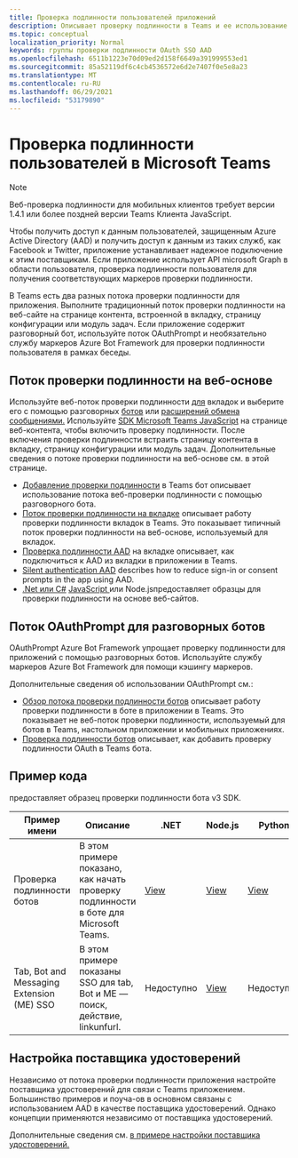 ```yaml
---
title: Проверка подлинности пользователей приложений
description: Описывает проверку подлинности в Teams и ее использование в приложениях
ms.topic: conceptual
localization_priority: Normal
keywords: группы проверки подлинности OAuth SSO AAD
ms.openlocfilehash: 6511b1223e70d09ed2d158f6649a391999553ed1
ms.sourcegitcommit: 85a52119df6c4cb4536572e6d2e7407f0e5e8a23
ms.translationtype: MT
ms.contentlocale: ru-RU
ms.lasthandoff: 06/29/2021
ms.locfileid: "53179890"
---
```

# <a name="authenticate-users-in-microsoft-teams"></a>Проверка подлинности пользователей в Microsoft Teams

> [!Note]
> Веб-проверка подлинности для мобильных клиентов требует версии 1.4.1 или более поздней версии Teams Клиента JavaScript.

Чтобы получить доступ к данным пользователей, защищенным Azure Active Directory (AAD) и получить доступ к данным из таких служб, как Facebook и Twitter, приложение устанавливает надежное подключение к этим поставщикам. Если приложение использует API microsoft Graph в области пользователя, проверка подлинности пользователя для получения соответствующих маркеров проверки подлинности.

В Teams есть два разных потока проверки подлинности для приложения. Выполните традиционный поток проверки [](~/tabs/how-to/create-tab-pages/content-page.md) подлинности на веб-сайте на странице контента, встроенной в вкладку, страницу конфигурации или модуль задач. Если приложение содержит разговорный бот, используйте поток OAuthPrompt и необязательно службу маркеров Azure Bot Framework для проверки подлинности пользователя в рамках беседы.

## <a name="web-based-authentication-flow"></a>Поток проверки подлинности на веб-основе

Используйте веб-поток проверки подлинности [для](~/tabs/what-are-tabs.md) вкладок и выберите его с помощью разговорных [ботов](~/bots/what-are-bots.md) или [расширений обмена сообщениями.](~/messaging-extensions/what-are-messaging-extensions.md) Используйте [SDK Microsoft Teams JavaScript](/javascript/api/overview/msteams-client) на странице веб-контента, чтобы включить проверку подлинности. После включения проверки подлинности встраить страницу контента в вкладку, страницу конфигурации или модуль задач. Дополнительные сведения о потоке проверки подлинности на веб-основе см. в этой странице.

* [Добавление проверки подлинности](~/bots/how-to/authentication/add-authentication.md) в Teams бот описывает использование потока веб-проверки подлинности с помощью разговорного бота.
* [Поток проверки подлинности на вкладке](~/tabs/how-to/authentication/auth-flow-tab.md) описывает работу проверки подлинности вкладок в Teams. Это показывает типичный поток проверки подлинности на веб-основе, используемый для вкладок.
* [Проверка подлинности AAD](~/tabs/how-to/authentication/auth-tab-AAD.md) на вкладке описывает, как подключиться к AAD из вкладки в приложении в Teams.
* [Silent authentication AAD](~/tabs/how-to/authentication/auth-silent-AAD.md) describes how to reduce sign-in or consent prompts in the app using AAD.
* [.Net или C#](https://github.com/OfficeDev/microsoft-teams-sample-complete-csharp) [JavaScript ](https://github.com/OfficeDev/microsoft-teams-sample-complete-node) или Node.jsпредоставляет образцы для проверки подлинности на основе веб-сайтов.

## <a name="the-oauthprompt-flow-for-conversational-bots"></a>Поток OAuthPrompt для разговорных ботов

OAuthPrompt Azure Bot Framework упрощает проверку подлинности для приложений с помощью разговорных ботов. Используйте службу маркеров Azure Bot Framework для помощи кэшингу маркеров.

Дополнительные сведения об использовании OAuthPrompt см.:

* [Обзор потока проверки подлинности ботов](~/bots/how-to/authentication/auth-flow-bot.md) описывает работу проверки подлинности в боте в приложении в Teams. Это показывает не веб-поток проверки подлинности, используемый для ботов в Teams, настольном приложении и мобильных приложениях.
* [Проверка подлинности ботов](~/bots/how-to/authentication/add-authentication.md) описывает, как добавить проверку подлинности OAuth в Teams бота.

## <a name="code-sample"></a>Пример кода

предоставляет образец проверки подлинности бота v3 SDK.

| **Пример имени** | **Описание** | **.NET** | **Node.js** | **Python** |
|---------------|------------|------------|-------------|---------------|
| Проверка подлинности ботов | В этом примере показано, как начать проверку подлинности в боте для Microsoft Teams. | [View](https://github.com/microsoft/BotBuilder-Samples/tree/master/samples/csharp_dotnetcore/46.teams-auth) | [View](https://github.com/microsoft/BotBuilder-Samples/tree/master/samples/javascript_nodejs/46.teams-auth) | [View](https://github.com/microsoft/BotBuilder-Samples/tree/main/samples/python/46.teams-auth) |
| Tab, Bot and Messaging Extension (ME) SSO | В этом примере показаны SSO для tab, Bot и ME — поиск, действие, linkunfurl. | Недоступно | [View](https://github.com/OfficeDev/Microsoft-Teams-Samples/tree/main/samples/app-sso/nodejs) | Недоступно |


## <a name="configure-the-identity-provider"></a>Настройка поставщика удостоверений

Независимо от потока проверки подлинности приложения настройте поставщика удостоверений для связи с Teams приложением. Большинство примеров и поуча-ов в основном связаны с использованием AAD в качестве поставщика удостоверений. Однако концепции применяются независимо от поставщика удостоверений.

Дополнительные сведения см. [в примере настройки поставщика удостоверений.](~/concepts/authentication/configure-identity-provider.md)
